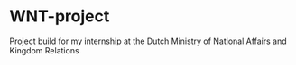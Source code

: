 # WNT-project
Project build for my internship at the Dutch Ministry of National Affairs and Kingdom Relations
